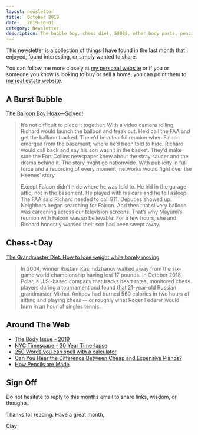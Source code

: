 ```yaml
---
layout: newsletter
title:  October 2019
date:   2019-10-01
category: Newsletter
description: The bubble boy, chess diet, 58008, other body parts, pencils, and pianos
---
```


This newsletter is a collection of things I have found in the last month that I enjoyed, found interesting, or simply wanted to share.

You can follow me more closely at [my personal website](http://claycarson.net "Personal Website") or if you or someone you know is looking to buy or sell a home, you can point them to [my real estate website](http://claycarson.com "Business Website ").

<!--more-->

## A Burst Bubble

[The Balloon Boy Hoax—Solved!](https://www.5280.com/2019/09/the-balloon-boy-hoax-solved/)

> It’s not difficult to piece it together: With a video camera rolling, Richard would launch the balloon and freak out. He’d call the FAA and get the balloon tracked. There’d be a tearful reunion when Falcon emerged from the basement, where he’d been told to hide. Richard would call back and say his son wasn’t in the basket. They’d make sure the Fort Collins newspaper knew about the stray saucer and the drama behind it. The story might go nationwide. With publicity in full force and a recording of every moment, networks would fight over the Heenes’ story.
> 
> Except Falcon didn’t hide where he was told to. He hid in the garage attic, not in the basement. He played with his cars and he fell asleep. The FAA said Richard needed to call 911. Deputies showed up. Neighbors began searching for Falcon. And then that silvery balloon was careening across our television screens. That’s why Mayumi’s reunion with Falcon was so believable: For a few hours, she and Richard honestly worried their son had been swept away.

## Chess-t Day

[The Grandmaster Diet: How to lose weight while barely moving](https://www.espn.in/espn/story/_/id/27593253/why-grandmasters-magnus-carlsen-fabiano-caruana-lose-weight-playing-chess)

> In 2004, winner Rustam Kasimdzhanov walked away from the six-game world championship having lost 17 pounds. In October 2018, Polar, a U.S.-based company that tracks heart rates, monitored chess players during a tournament and found that 21-year-old Russian grandmaster Mikhail Antipov had burned 560 calories in two hours of sitting and playing chess -- or roughly what Roger Federer would burn in an hour of singles tennis.

## Around The Web

- [The Body Issue - 2019](http://www.espn.com/espn/feature/story/_/id/27400369/the-body-issue#! "The Body Issue - 2019")
- [NYC Timescape - 30 Year Time-lapse](https://www.nyctimescape.com/#overview "NYC Timescape")
- [250 Words you can spell with a calculator](http://blog.presentandcorrect.com/250-words-you-can-spell-with-a-calculator)
- [Can You Hear the Difference Between Cheap and Expensive Pianos?](https://www.youtube.com/watch?v=xd2TL88T9_s)
- [How Pencils are Made](https://www.youtube.com/watch?v=aPb-slJH9Vs)

## Sign Off

Do not hesitate to reply to this months email to share links, wisdom, or thoughts.

Thanks for reading. Have a great month,

Clay